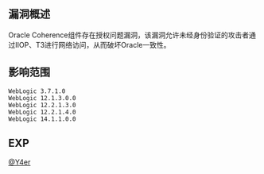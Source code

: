 ## 漏洞概述

Oracle Coherence组件存在授权问题漏洞，该漏洞允许未经身份验证的攻击者通过IIOP、T3进行网络访问，从而破坏Oracle一致性。

## 影响范围

```http
WebLogic 3.7.1.0
WebLogic 12.1.3.0.0
WebLogic 12.2.1.3.0
WebLogic 12.2.1.4.0
WebLogic 14.1.1.0.0
```

## EXP

[@Y4er](https://github.com/Y4er/CVE-2020-14756)